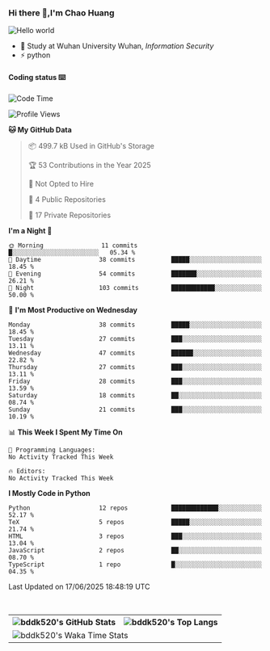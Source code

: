 ### Hi there 👋,I'm Chao Huang


<img src="https://raw.githubusercontent.com/sagar-viradiya/sagar-viradiya/master/resources/banner.png" alt="Hello world">


<br/>


- 🍻  Study at Wuhan University Wuhan, _Information Security_
- ⚡  python



#### Coding status  ⌨️

<!--START_SECTION:waka-->
![Code Time](http://img.shields.io/badge/Code%20Time-845%20hrs%2013%20mins-blue)

![Profile Views](http://img.shields.io/badge/Profile%20Views-3-blue)

**🐱 My GitHub Data** 

> 📦 499.7 kB Used in GitHub's Storage 
 > 
> 🏆 53 Contributions in the Year 2025
 > 
> 🚫 Not Opted to Hire
 > 
> 📜 4 Public Repositories 
 > 
> 🔑 17 Private Repositories 
 > 
**I'm a Night 🦉** 

```text
🌞 Morning                11 commits          █░░░░░░░░░░░░░░░░░░░░░░░░   05.34 % 
🌆 Daytime                38 commits          █████░░░░░░░░░░░░░░░░░░░░   18.45 % 
🌃 Evening                54 commits          ███████░░░░░░░░░░░░░░░░░░   26.21 % 
🌙 Night                  103 commits         ████████████░░░░░░░░░░░░░   50.00 % 
```
📅 **I'm Most Productive on Wednesday** 

```text
Monday                   38 commits          █████░░░░░░░░░░░░░░░░░░░░   18.45 % 
Tuesday                  27 commits          ███░░░░░░░░░░░░░░░░░░░░░░   13.11 % 
Wednesday                47 commits          ██████░░░░░░░░░░░░░░░░░░░   22.82 % 
Thursday                 27 commits          ███░░░░░░░░░░░░░░░░░░░░░░   13.11 % 
Friday                   28 commits          ███░░░░░░░░░░░░░░░░░░░░░░   13.59 % 
Saturday                 18 commits          ██░░░░░░░░░░░░░░░░░░░░░░░   08.74 % 
Sunday                   21 commits          ███░░░░░░░░░░░░░░░░░░░░░░   10.19 % 
```


📊 **This Week I Spent My Time On** 

```text
💬 Programming Languages: 
No Activity Tracked This Week

🔥 Editors: 
No Activity Tracked This Week
```

**I Mostly Code in Python** 

```text
Python                   12 repos            █████████████░░░░░░░░░░░░   52.17 % 
TeX                      5 repos             █████░░░░░░░░░░░░░░░░░░░░   21.74 % 
HTML                     3 repos             ███░░░░░░░░░░░░░░░░░░░░░░   13.04 % 
JavaScript               2 repos             ██░░░░░░░░░░░░░░░░░░░░░░░   08.70 % 
TypeScript               1 repo              █░░░░░░░░░░░░░░░░░░░░░░░░   04.35 % 
```




 Last Updated on 17/06/2025 18:48:19 UTC
<!--END_SECTION:waka-->

<br/>

<table>
  <tr>
    <th>
      <img alt="bddk520's GitHub Stats" src="https://github-readme-stats-git-masterrstaa-rickstaa.vercel.app/api?username=bddk520&show_icons=true&theme=transparent&hide_border=true" align="center" />
    </th>
    <th>
      <img alt="bddk520's Top Langs" src="https://github-readme-stats-git-masterrstaa-rickstaa.vercel.app/api/top-langs/?username=bddk520&layout=compact&theme=transparent&hide_border=true&langs_count=10&hide=CMake" align="center" /> 
    </th>
  </tr>
  <tr>
    <td colspan=2>
      <img alt="bddk520's Waka Time Stats" src="https://github-readme-stats.vercel.app/api/wakatime?username=bddk&hide_border=true&layout=compact&theme=transparent&custom_title=WorkTimeThisWeek&range=last_7_days" align="center"/>
    </td>
  </tr>
</table>
